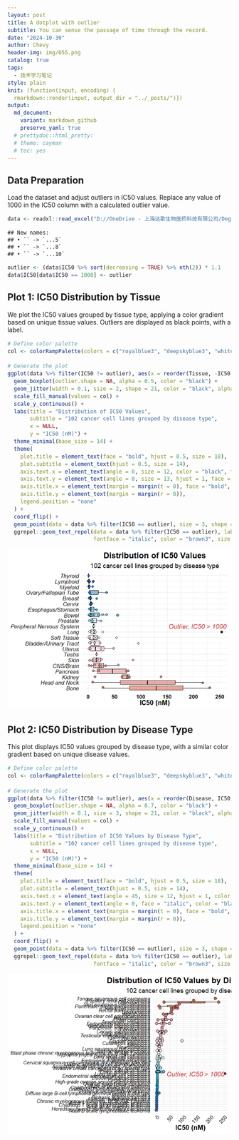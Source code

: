 ```yaml
---
layout: post
title: A dotplot with outlier
subtitle: You can sense the passage of time through the record.
date: "2024-10-30"
author: Chevy
header-img: img/055.png
catalog: true
tags:
  - 技术学习笔记
style: plain 
knit: (function(input, encoding) {
  rmarkdown::render(input, output_dir = "../_posts/")})
output: 
  md_document:
    variant: markdown_github
    preserve_yaml: true
  # prettydoc::html_pretty:
  # theme: cayman
  # toc: yes
---
```


## Data Preparation

Load the dataset and adjust outliers in IC50 values. Replace any value
of 1000 in the IC50 column with a calculated outlier value.

``` r
data <- readxl::read_excel("D://OneDrive - 上海达歌生物医药科技有限公司/Degron_Work/13. Oncoline analysis/DEG1348.xlsx", sheet = 2) %>% rename(IC50 = colnames(.)[6])
```

    ## New names:
    ## • `` -> `...5`
    ## • `` -> `...8`
    ## • `` -> `...10`

``` r
outlier <- (data$IC50 %>% sort(decreasing = TRUE) %>% nth(2)) * 1.1
data$IC50[data$IC50 == 1000] <- outlier
```

## Plot 1: IC50 Distribution by Tissue

We plot the IC50 values grouped by tissue type, applying a color
gradient based on unique tissue values. Outliers are displayed as black
points, with a label.

``` r
# Define color palette
col <- colorRampPalette(colors = c("royalblue3", "deepskyblue3", "white", "lightpink2", "tomato3"))(length(data$Tissue %>% unique()))

# Generate the plot
ggplot(data %>% filter(IC50 != outlier), aes(x = reorder(Tissue, -IC50, FUN = median), y = IC50, fill = reorder(Tissue, IC50, FUN = median))) +
  geom_boxplot(outlier.shape = NA, alpha = 0.5, color = "black") +  
  geom_jitter(width = 0.1, size = 2, shape = 21, color = "black", alpha = 0.9) +
  scale_fill_manual(values = col) +  
  scale_y_continuous() +  
  labs(title = "Distribution of IC50 Values",
       subtitle = "102 cancer cell lines grouped by disease type",
       x = NULL,
       y = "IC50 (nM)") +
  theme_minimal(base_size = 14) +  
  theme(
    plot.title = element_text(face = "bold", hjust = 0.5, size = 18),
    plot.subtitle = element_text(hjust = 0.5, size = 14),
    axis.text.x = element_text(angle = 0, size = 12, color = "black", face = "bold"),
    axis.text.y = element_text(angle = 0, size = 13, hjust = 1, face = "italic", color = "black"),
    axis.title.x = element_text(margin = margin(t = 0), face = "bold", size = 15, color = "black"),
    axis.title.y = element_text(margin = margin(r = 0)),
    legend.position = "none"
  ) +
  coord_flip() +
  geom_point(data = data %>% filter(IC50 == outlier), size = 3, shape = 21, fill = "black", color = "gray", alpha = 0.9) +
  ggrepel::geom_text_repel(data = data %>% filter(IC50 == outlier), label = "Outlier, IC50 > 1000",
                           fontface = "italic", color = "brown3", size = 5, nudge_x = 1)
```

![](/img/2024-10-30/unnamed-chunk-2-1.png)

## Plot 2: IC50 Distribution by Disease Type

This plot displays IC50 values grouped by disease type, with a similar
color gradient based on unique disease values.

``` r
# Define color palette
col <- colorRampPalette(colors = c("royalblue3", "deepskyblue3", "white", "lightpink2", "tomato3"))(length(data$Disease %>% unique()))

# Generate the plot
ggplot(data %>% filter(IC50 != outlier), aes(x = reorder(Disease, IC50, FUN = median), y = IC50, fill = reorder(Disease, IC50, FUN = median))) +
  geom_boxplot(outlier.shape = NA, alpha = 0.7, color = "black") +  
  geom_jitter(width = 0.1, size = 3, shape = 21, color = "black", alpha = 0.9) +
  scale_fill_manual(values = col) +  
  scale_y_continuous() +  
  labs(title = "Distribution of IC50 Values by Disease Type",
       subtitle = "102 cancer cell lines grouped by disease type",
       x = NULL,
       y = "IC50 (nM)") +
  theme_minimal(base_size = 14) +  
  theme(
    plot.title = element_text(face = "bold", hjust = 0.5, size = 18),
    plot.subtitle = element_text(hjust = 0.5, size = 14),
    axis.text.x = element_text(angle = 45, size = 12, hjust = 1, color = "black"),
    axis.text.y = element_text(angle = 0, face = "italic", color = "black"),
    axis.title.x = element_text(margin = margin(t = 0), face = "bold", size = 15, color = "black"),
    axis.title.y = element_text(margin = margin(r = 0)),
    legend.position = "none"
  ) +
  coord_flip() +
  geom_point(data = data %>% filter(IC50 == outlier), size = 3, shape = 21, fill = "black", color = "gray", alpha = 0.9) +
  ggrepel::geom_text_repel(data = data %>% filter(IC50 == outlier), label = "Outlier, IC50 > 1000",
                           fontface = "italic", color = "brown3", size = 5, nudge_y = -10)
```

![](/img/2024-10-30/unnamed-chunk-3-1.png)
